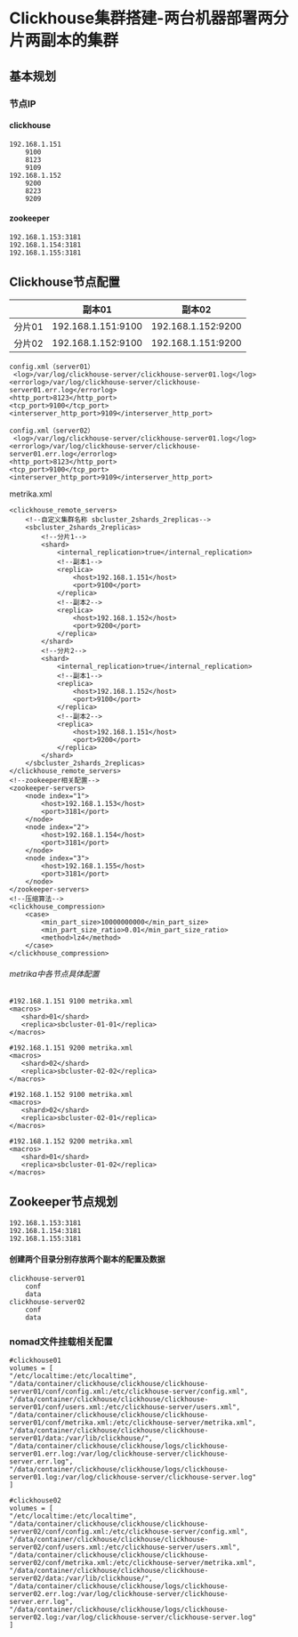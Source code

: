 # Clickhouse集群搭建-两台机器部署两分片两副本的集群

## 基本规划
### 节点IP
#### clickhouse
    192.168.1.151
        9100
        8123    
        9109
    192.168.1.152
        9200
        8223
        9209
#### zookeeper
    192.168.1.153:3181
    192.168.1.154:3181
    192.168.1.155:3181

## Clickhouse节点配置
|        | 副本01             | 副本02             |
|--------|--------------------|--------------------|
| 分片01 | 192.168.1.151:9100 | 192.168.1.152:9200 |
| 分片02 | 192.168.1.152:9100 | 192.168.1.151:9200 |


    config.xml（server01）
     <log>/var/log/clickhouse-server/clickhouse-server01.log</log>
    <errorlog>/var/log/clickhouse-server/clickhouse-server01.err.log</errorlog>
    <http_port>8123</http_port>
    <tcp_port>9100</tcp_port>
    <interserver_http_port>9109</interserver_http_port>

    config.xml（server02）
     <log>/var/log/clickhouse-server/clickhouse-server01.log</log>
    <errorlog>/var/log/clickhouse-server/clickhouse-server01.err.log</errorlog>
    <http_port>8123</http_port>
    <tcp_port>9100</tcp_port>
    <interserver_http_port>9109</interserver_http_port>

metrika.xml
<!--集群相关配置-->
    <clickhouse_remote_servers>
        <!--自定义集群名称 sbcluster_2shards_2replicas-->
        <sbcluster_2shards_2replicas>
            <!--分片1-->
            <shard>
                <internal_replication>true</internal_replication>
                <!--副本1-->
                <replica>
                    <host>192.168.1.151</host>
                    <port>9100</port>
                </replica>
                <!--副本2-->
                <replica>
                    <host>192.168.1.152</host>
                    <port>9200</port>
                </replica>
            </shard>
            <!--分片2-->
            <shard>
                <internal_replication>true</internal_replication>
                <!--副本1-->
                <replica>
                    <host>192.168.1.152</host>
                    <port>9100</port>
                </replica>
                <!--副本2-->
                <replica>
                    <host>192.168.1.151</host>
                    <port>9200</port>
                </replica>
            </shard>
        </sbcluster_2shards_2replicas>
    </clickhouse_remote_servers>
    <!--zookeeper相关配置-->
    <zookeeper-servers>
        <node index="1">
            <host>192.168.1.153</host>
            <port>3181</port>
        </node>
        <node index="2">
            <host>192.168.1.154</host>
            <port>3181</port>
        </node>
        <node index="3">
            <host>192.168.1.155</host>
            <port>3181</port>
        </node>
    </zookeeper-servers>
    <!--压缩算法-->
    <clickhouse_compression>
        <case>
            <min_part_size>10000000000</min_part_size>
            <min_part_size_ratio>0.01</min_part_size_ratio>
            <method>lz4</method>
        </case>
    </clickhouse_compression>
###### metrika中各节点具体配置
    #192.168.1.151 9100 metrika.xml
    <macros>
       <shard>01</shard>
       <replica>sbcluster-01-01</replica>
    </macros>

    #192.168.1.151 9200 metrika.xml
    <macros>
       <shard>02</shard>
       <replica>sbcluster-02-02</replica>
    </macros>

    #192.168.1.152 9100 metrika.xml
    <macros>
       <shard>02</shard>
       <replica>sbcluster-02-01</replica>
    </macros>

    #192.168.1.152 9200 metrika.xml
    <macros>
       <shard>01</shard>
       <replica>sbcluster-01-02</replica>
    </macros>

## Zookeeper节点规划
    192.168.1.153:3181
    192.168.1.154:3181
    192.168.1.155:3181

#### 创建两个目录分别存放两个副本的配置及数据
    clickhouse-server01
        conf
        data 
    clickhouse-server02
        conf
        data 

### nomad文件挂载相关配置
    #clickhouse01
    volumes = [
    "/etc/localtime:/etc/localtime",
    "/data/container/clickhouse/clickhouse/clickhouse-server01/conf/config.xml:/etc/clickhouse-server/config.xml",
    "/data/container/clickhouse/clickhouse/clickhouse-server01/conf/users.xml:/etc/clickhouse-server/users.xml",
    "/data/container/clickhouse/clickhouse/clickhouse-server01/conf/metrika.xml:/etc/clickhouse-server/metrika.xml",
    "/data/container/clickhouse/clickhouse/clickhouse-server01/data:/var/lib/clickhouse/",
    "/data/container/clickhouse/clickhouse/logs/clickhouse-server01.err.log:/var/log/clickhouse-server/clickhouse-server.err.log",
    "/data/container/clickhouse/clickhouse/logs/clickhouse-server01.log:/var/log/clickhouse-server/clickhouse-server.log"
    ]
    
    #clickhouse02
    volumes = [
    "/etc/localtime:/etc/localtime",
    "/data/container/clickhouse/clickhouse/clickhouse-server02/conf/config.xml:/etc/clickhouse-server/config.xml",
    "/data/container/clickhouse/clickhouse/clickhouse-server02/conf/users.xml:/etc/clickhouse-server/users.xml",
    "/data/container/clickhouse/clickhouse/clickhouse-server02/conf/metrika.xml:/etc/clickhouse-server/metrika.xml",
    "/data/container/clickhouse/clickhouse/clickhouse-server02/data:/var/lib/clickhouse/",
    "/data/container/clickhouse/clickhouse/logs/clickhouse-server02.err.log:/var/log/clickhouse-server/clickhouse-server.err.log",
    "/data/container/clickhouse/clickhouse/logs/clickhouse-server02.log:/var/log/clickhouse-server/clickhouse-server.log"
    ]

